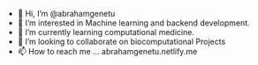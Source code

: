 - 👋 Hi, I’m @abrahamgenetu
- 👀 I’m interested in Machine learning and backend development.
- 🌱 I’m currently learning computational medicine.
- 💞️ I’m looking to collaborate on biocomputational Projects
- 📫 How to reach me ...
              abrahamgenetu.netlify.me
<!---
abrahamgenetu/abrahamgenetu is a ✨ special ✨ repository because its `README.md` (this file) appears on your GitHub profile.
You can click the Preview link to take a look at your changes.
--->

